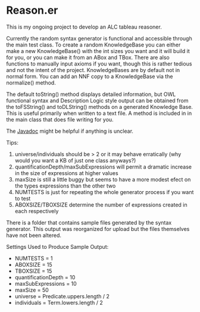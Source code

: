 # Reason.er

This is my ongoing project to develop an ALC tableau reasoner. 

Currently the random syntax generator is functional and accessible through the main test class. To create a random KnowledgeBase you can either make a new KnowledgeBase() with the int sizes you want and it will build it for you, or you can make it from an ABox and TBox. There are also functions to manually input axioms if you want, though this is rather tedious and not the intent of the project. KnowledgeBases are by default not in normal form. You can add an NNF copy to a KnowledgeBase via the normalize() method.

The default toString() method displays detailed information, but OWL functional syntax and Description Logic style output can be obtained from the toFSString() and toDLString() methods on a generated Knowledge Base. This is useful primarily when written to a text file. A method is included in in the main class that does file writing for you.

The <a href="https://aaroneberhart.github.io/Reason.er/Javadoc/" target="_blank">Javadoc</a> might be helpful if anything is unclear.

Tips:<ol>
<li>universe/individuals should be > 2 or it may behave erratically (why would you want a KB of just one class anyways?)</li>
<li>quantificationDepth/maxSubExpressions will permit a dramatic increase in the size of expressions at higher values</li>
<li>maxSize is still a little buggy but seems to have a more modest efect on the types expressions than the other two</li>
<li>NUMTESTS is just for repeating the whole generator process if you want to test</li>
<li>ABOXSIZE/TBOXSIZE determine the number of expressions created in each respectively</li>
</ol>

There is a folder that contains sample files generated by the syntax generator. This output was reorganized for upload but the files themselves have not been altered. 

Settings Used to Produce Sample Output:<ul>
<li>NUMTESTS = 1</li>
<li>ABOXSIZE = 15</li>
<li>TBOXSIZE = 15</li>
<li>quantificationDepth = 10</li>
<li>maxSubExpressions = 10</li>
<li>maxSize = 50</li>
<li>universe = Predicate.uppers.length / 2</li>
<li>individuals = Term.lowers.length / 2</li>
</ul>


